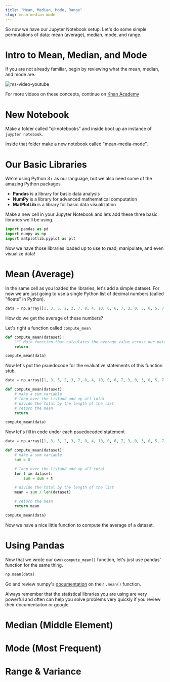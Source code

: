 ```yaml
---
title: "Mean, Median, Mode, Range"
slug: mean-median-mode
---
```


So now we have our Jupyter Notebook setup. Let's do some simple permutations of data: mean (average), median, mode, and range.

# Intro to Mean, Median, and Mode

If you are not already familiar, begin by reviewing what the mean, median, and mode are.

![ms-video-youtube](https://www.youtube.com/watch?v=h8EYEJ32oQ8&feature=youtu.be)

For more videos on these concepts, continue on [Khan Academy](https://www.khanacademy.org/math/ap-statistics/summarizing-quantitative-data-ap/measuring-center-quantitative/v/statistics-intro-mean-median-and-mode)


# New Notebook

Make a folder called "ql-notebooks" and inside boot up an instance of `juypter notebook`.

Inside that folder make a new notebook called "mean-media-mode".

# Our Basic Libraries

We're using Python 3+ as our language, but we also need some of the amazing Python packages

- **Pandas** is a library for basic data analysis
- **NumPy** is a library for advanced mathematical computation
- **MatPlotLib** is a library for basic data visualization

Make a new cell in your Jupyter Notebook and lets add these three basic libraries we'll be using.

```py
import pandas as pd
import numpy as np
import matplotlib.pyplot as plt
```

Now we have those libraries loaded up to use to read, manipulate, and even visualize data!

# Mean (Average)

In the same cell as you loaded the libraries, let's add a simple dataset. For now we are just going to use a single Python list of decimal numbers (called "floats" in Python).

```py
data = np.array([1, 3, 5, 2, 3, 7, 8, 4, 10, 0, 6, 7, 3, 0, 3, 0, 5, 7, 10, 1, 4, 9, 3])
```

How do we get the average of these numbers?

Let's right a function called `compute_mean`

```py
def compute_mean(dataset):
    """ Main function that calculates the average value across our data. """
    return

compute_mean(data)
```

Now let's put the psuedocode for the evaluative statements of this function stub.

```py
data = np.array([1, 3, 5, 2, 3, 7, 8, 4, 10, 0, 6, 7, 3, 0, 3, 0, 5, 7, 10, 1, 4, 9, 3])

def compute_mean(dataset):
    # make a sum variable
    # loop over the listand add up all total
    # divide the total by the length of the list
    # return the mean
    return

compute_mean(data)
```

Now let's fill in code under each psuedocoded statement


```py
data = np.array([1, 3, 5, 2, 3, 7, 8, 4, 10, 0, 6, 7, 3, 0, 3, 0, 5, 7, 10, 1, 4, 9, 3])

def compute_mean(dataset):
    # make a sum variable
    sum = 0

    # loop over the listand add up all total
    for t in dataset:
        sum = sum + t

    # divide the total by the length of the list
    mean = sum / len(dataset)

    # return the mean
    return mean

compute_mean(data)
```

Now we have a nice little function to compute the average of a dataset.

# Using Pandas

Now that we wrote our own `compute_mean()` function, let's just use pandas' function for the same thing.

```py
np.mean(data)
```

Go and review numpy's [documentation](https://docs.scipy.org/doc/numpy/reference/generated/numpy.mean.html) on their `.mean()` function.

Always remember that the statistical libraries you are using are very powerful and often can help you solve problems very quickly if you review their documentaiton or google.


# Median (Middle Element)



# Mode (Most Frequent)


# Range & Variance
